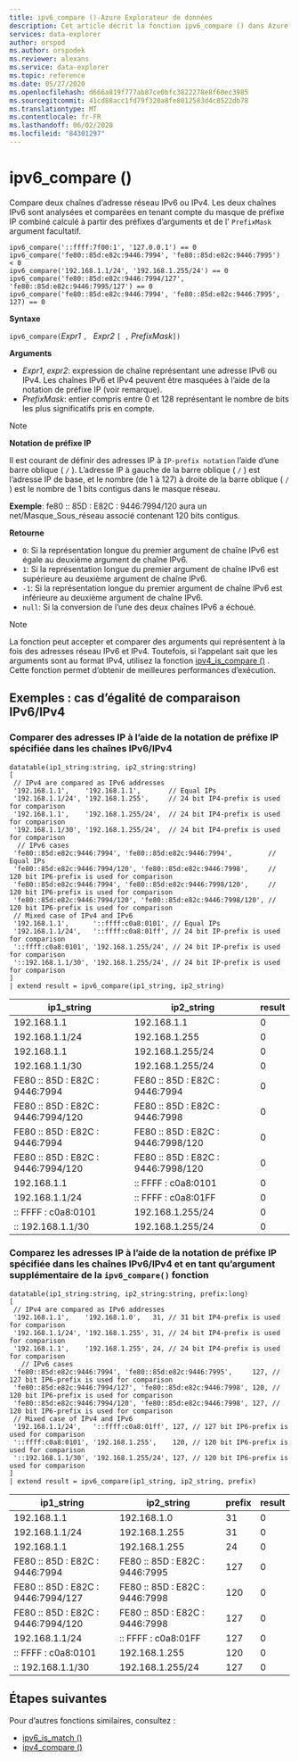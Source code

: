 ```yaml
---
title: ipv6_compare ()-Azure Explorateur de données
description: Cet article décrit la fonction ipv6_compare () dans Azure Explorateur de données.
services: data-explorer
author: orspod
ms.author: orspodek
ms.reviewer: alexans
ms.service: data-explorer
ms.topic: reference
ms.date: 05/27/2020
ms.openlocfilehash: d666a819f777ab87ce0bfc3822278e8f60ec3985
ms.sourcegitcommit: 41cd88acc1fd79f320a8fe8012583d4c8522db78
ms.translationtype: MT
ms.contentlocale: fr-FR
ms.lasthandoff: 06/02/2020
ms.locfileid: "84301297"
---
```

# <a name="ipv6_compare"></a>ipv6_compare ()

Compare deux chaînes d’adresse réseau IPv6 ou IPv4. Les deux chaînes IPv6 sont analysées et comparées en tenant compte du masque de préfixe IP combiné calculé à partir des préfixes d’arguments et de l' `PrefixMask` argument facultatif.

```kusto
ipv6_compare('::ffff:7f00:1', '127.0.0.1') == 0
ipv6_compare('fe80::85d:e82c:9446:7994', 'fe80::85d:e82c:9446:7995')  < 0
ipv6_compare('192.168.1.1/24', '192.168.1.255/24') == 0
ipv6_compare('fe80::85d:e82c:9446:7994/127', 'fe80::85d:e82c:9446:7995/127') == 0
ipv6_compare('fe80::85d:e82c:9446:7994', 'fe80::85d:e82c:9446:7995', 127) == 0
```

**Syntaxe**

`ipv6_compare(`*Expr1* `, ` *Expr2* `[ ,` *PrefixMask*`])`

**Arguments**

* *Expr1*, *expr2*: expression de chaîne représentant une adresse IPv6 ou IPv4. Les chaînes IPv6 et IPv4 peuvent être masquées à l’aide de la notation de préfixe IP (voir remarque).
* *PrefixMask*: entier compris entre 0 et 128 représentant le nombre de bits les plus significatifs pris en compte.

> [!Note] 
>**Notation de préfixe IP**
> 
>Il est courant de définir des adresses IP à `IP-prefix notation` l’aide d’une barre oblique ( `/` ).
>L’adresse IP à gauche de la barre oblique ( `/` ) est l’adresse IP de base, et le nombre (de 1 à 127) à droite de la barre oblique ( `/` ) est le nombre de 1 bits contigus dans le masque réseau. 
>
> **Exemple**: fe80 :: 85D : E82C : 9446:7994/120 aura un net/Masque_Sous_réseau associé contenant 120 bits contigus.

**Retourne**

* `0`: Si la représentation longue du premier argument de chaîne IPv6 est égale au deuxième argument de chaîne IPv6.
* `1`: Si la représentation longue du premier argument de chaîne IPv6 est supérieure au deuxième argument de chaîne IPv6.
* `-1`: Si la représentation longue du premier argument de chaîne IPv6 est inférieure au deuxième argument de chaîne IPv6.
* `null`: Si la conversion de l’une des deux chaînes IPv6 a échoué.

> [!Note]
> La fonction peut accepter et comparer des arguments qui représentent à la fois des adresses réseau IPv6 et IPv4. Toutefois, si l’appelant sait que les arguments sont au format IPv4, utilisez la fonction [ipv4_is_compare ()](./ipv4-comparefunction.md) . Cette fonction permet d’obtenir de meilleures performances d’exécution.

## <a name="examples-ipv6ipv4-comparison-equality-cases"></a>Exemples : cas d’égalité de comparaison IPv6/IPv4

### <a name="compare-ips-using-the-ip-prefix-notation-specified-inside-the-ipv6ipv4-strings"></a>Comparer des adresses IP à l’aide de la notation de préfixe IP spécifiée dans les chaînes IPv6/IPv4

<!-- csl: https://help.kusto.windows.net/Samples -->
```kusto
datatable(ip1_string:string, ip2_string:string)
[
 // IPv4 are compared as IPv6 addresses
 '192.168.1.1',    '192.168.1.1',       // Equal IPs
 '192.168.1.1/24', '192.168.1.255',     // 24 bit IP4-prefix is used for comparison
 '192.168.1.1',    '192.168.1.255/24',  // 24 bit IP4-prefix is used for comparison
 '192.168.1.1/30', '192.168.1.255/24',  // 24 bit IP4-prefix is used for comparison
  // IPv6 cases
 'fe80::85d:e82c:9446:7994', 'fe80::85d:e82c:9446:7994',         // Equal IPs
 'fe80::85d:e82c:9446:7994/120', 'fe80::85d:e82c:9446:7998',     // 120 bit IP6-prefix is used for comparison
 'fe80::85d:e82c:9446:7994', 'fe80::85d:e82c:9446:7998/120',     // 120 bit IP6-prefix is used for comparison
 'fe80::85d:e82c:9446:7994/120', 'fe80::85d:e82c:9446:7998/120', // 120 bit IP6-prefix is used for comparison
 // Mixed case of IPv4 and IPv6
 '192.168.1.1',      '::ffff:c0a8:0101', // Equal IPs
 '192.168.1.1/24',   '::ffff:c0a8:01ff', // 24 bit IP-prefix is used for comparison
 '::ffff:c0a8:0101', '192.168.1.255/24', // 24 bit IP-prefix is used for comparison
 '::192.168.1.1/30', '192.168.1.255/24', // 24 bit IP-prefix is used for comparison
]
| extend result = ipv6_compare(ip1_string, ip2_string)
```

|ip1_string|ip2_string|result|
|---|---|---|
|192.168.1.1|192.168.1.1|0|
|192.168.1.1/24|192.168.1.255|0|
|192.168.1.1|192.168.1.255/24|0|
|192.168.1.1/30|192.168.1.255/24|0|
|FE80 :: 85D : E82C : 9446:7994|FE80 :: 85D : E82C : 9446:7994|0|
|FE80 :: 85D : E82C : 9446:7994/120|FE80 :: 85D : E82C : 9446:7998|0|
|FE80 :: 85D : E82C : 9446:7994|FE80 :: 85D : E82C : 9446:7998/120|0|
|FE80 :: 85D : E82C : 9446:7994/120|FE80 :: 85D : E82C : 9446:7998/120|0|
|192.168.1.1|:: FFFF : c0a8:0101|0|
|192.168.1.1/24|:: FFFF : c0a8:01FF|0|
|:: FFFF : c0a8:0101|192.168.1.255/24|0|
|:: 192.168.1.1/30|192.168.1.255/24|0|

### <a name="compare-ips-using-ip-prefix-notation-specified-inside-the-ipv6ipv4-strings-and-as-additional-argument-of-the-ipv6_compare-function"></a>Comparez les adresses IP à l’aide de la notation de préfixe IP spécifiée dans les chaînes IPv6/IPv4 et en tant qu’argument supplémentaire de la `ipv6_compare()` fonction

<!-- csl: https://help.kusto.windows.net/Samples -->
```kusto
datatable(ip1_string:string, ip2_string:string, prefix:long)
[
 // IPv4 are compared as IPv6 addresses 
 '192.168.1.1',    '192.168.1.0',   31, // 31 bit IP4-prefix is used for comparison
 '192.168.1.1/24', '192.168.1.255', 31, // 24 bit IP4-prefix is used for comparison
 '192.168.1.1',    '192.168.1.255', 24, // 24 bit IP4-prefix is used for comparison
   // IPv6 cases
 'fe80::85d:e82c:9446:7994', 'fe80::85d:e82c:9446:7995',     127, // 127 bit IP6-prefix is used for comparison
 'fe80::85d:e82c:9446:7994/127', 'fe80::85d:e82c:9446:7998', 120, // 120 bit IP6-prefix is used for comparison
 'fe80::85d:e82c:9446:7994/120', 'fe80::85d:e82c:9446:7998', 127, // 120 bit IP6-prefix is used for comparison
 // Mixed case of IPv4 and IPv6
 '192.168.1.1/24',   '::ffff:c0a8:01ff', 127, // 127 bit IP6-prefix is used for comparison
 '::ffff:c0a8:0101', '192.168.1.255',    120, // 120 bit IP6-prefix is used for comparison
 '::192.168.1.1/30', '192.168.1.255/24', 127, // 120 bit IP6-prefix is used for comparison
]
| extend result = ipv6_compare(ip1_string, ip2_string, prefix)
```

|ip1_string|ip2_string|prefix|result|
|---|---|---|---|
|192.168.1.1|192.168.1.0|31|0|
|192.168.1.1/24|192.168.1.255|31|0|
|192.168.1.1|192.168.1.255|24|0|
|FE80 :: 85D : E82C : 9446:7994|FE80 :: 85D : E82C : 9446:7995|127|0|
|FE80 :: 85D : E82C : 9446:7994/127|FE80 :: 85D : E82C : 9446:7998|120|0|
|FE80 :: 85D : E82C : 9446:7994/120|FE80 :: 85D : E82C : 9446:7998|127|0|
|192.168.1.1/24|:: FFFF : c0a8:01FF|127|0|
|:: FFFF : c0a8:0101|192.168.1.255|120|0|
|:: 192.168.1.1/30|192.168.1.255/24|127|0|

## <a name="next-steps"></a>Étapes suivantes

Pour d’autres fonctions similaires, consultez :

* [ipv6_is_match ()](ipv6-is-matchfunction.md)
* [ipv4_compare ()](ipv4-comparefunction.md)
